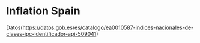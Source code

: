 # Inflation Spain
Datos(https://datos.gob.es/es/catalogo/ea0010587-indices-nacionales-de-clases-ipc-identificador-api-509041)

